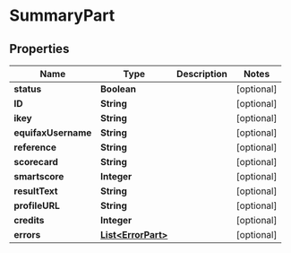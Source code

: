 
# SummaryPart

## Properties
Name | Type | Description | Notes
------------ | ------------- | ------------- | -------------
**status** | **Boolean** |  |  [optional]
**ID** | **String** |  |  [optional]
**ikey** | **String** |  |  [optional]
**equifaxUsername** | **String** |  |  [optional]
**reference** | **String** |  |  [optional]
**scorecard** | **String** |  |  [optional]
**smartscore** | **Integer** |  |  [optional]
**resultText** | **String** |  |  [optional]
**profileURL** | **String** |  |  [optional]
**credits** | **Integer** |  |  [optional]
**errors** | [**List&lt;ErrorPart&gt;**](ErrorPart.md) |  |  [optional]



